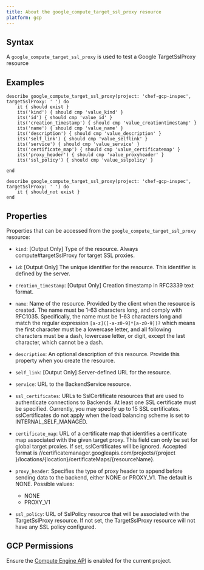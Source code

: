 ```yaml
---
title: About the google_compute_target_ssl_proxy resource
platform: gcp
---
```


## Syntax
A `google_compute_target_ssl_proxy` is used to test a Google TargetSslProxy resource

## Examples
```
describe google_compute_target_ssl_proxy(project: 'chef-gcp-inspec', targetSslProxy: ' ') do
	it { should exist }
	its('kind') { should cmp 'value_kind' }
	its('id') { should cmp 'value_id' }
	its('creation_timestamp') { should cmp 'value_creationtimestamp' }
	its('name') { should cmp 'value_name' }
	its('description') { should cmp 'value_description' }
	its('self_link') { should cmp 'value_selflink' }
	its('service') { should cmp 'value_service' }
	its('certificate_map') { should cmp 'value_certificatemap' }
	its('proxy_header') { should cmp 'value_proxyheader' }
	its('ssl_policy') { should cmp 'value_sslpolicy' }

end

describe google_compute_target_ssl_proxy(project: 'chef-gcp-inspec', targetSslProxy: ' ') do
	it { should_not exist }
end
```

## Properties
Properties that can be accessed from the `google_compute_target_ssl_proxy` resource:


  * `kind`: [Output Only] Type of the resource. Always compute#targetSslProxy for target SSL proxies.

  * `id`: [Output Only] The unique identifier for the resource. This identifier is defined by the server.

  * `creation_timestamp`: [Output Only] Creation timestamp in RFC3339 text format.

  * `name`: Name of the resource. Provided by the client when the resource is created. The name must be 1-63 characters long, and comply with RFC1035. Specifically, the name must be 1-63 characters long and match the regular expression `[a-z]([-a-z0-9]*[a-z0-9])?` which means the first character must be a lowercase letter, and all following characters must be a dash, lowercase letter, or digit, except the last character, which cannot be a dash.

  * `description`: An optional description of this resource. Provide this property when you create the resource.

  * `self_link`: [Output Only] Server-defined URL for the resource.

  * `service`: URL to the BackendService resource.

  * `ssl_certificates`: URLs to SslCertificate resources that are used to authenticate connections to Backends. At least one SSL certificate must be specified. Currently, you may specify up to 15 SSL certificates. sslCertificates do not apply when the load balancing scheme is set to INTERNAL_SELF_MANAGED.

  * `certificate_map`: URL of a certificate map that identifies a certificate map associated with the given target proxy. This field can only be set for global target proxies. If set, sslCertificates will be ignored. Accepted format is //certificatemanager.googleapis.com/projects/{project }/locations/{location}/certificateMaps/{resourceName}.

  * `proxy_header`: Specifies the type of proxy header to append before sending data to the backend, either NONE or PROXY_V1. The default is NONE.
  Possible values:
    * NONE
    * PROXY_V1

  * `ssl_policy`: URL of SslPolicy resource that will be associated with the TargetSslProxy resource. If not set, the TargetSslProxy resource will not have any SSL policy configured.


## GCP Permissions

Ensure the [Compute Engine API](https://console.cloud.google.com/apis/library/compute.googleapis.com/) is enabled for the current project.
